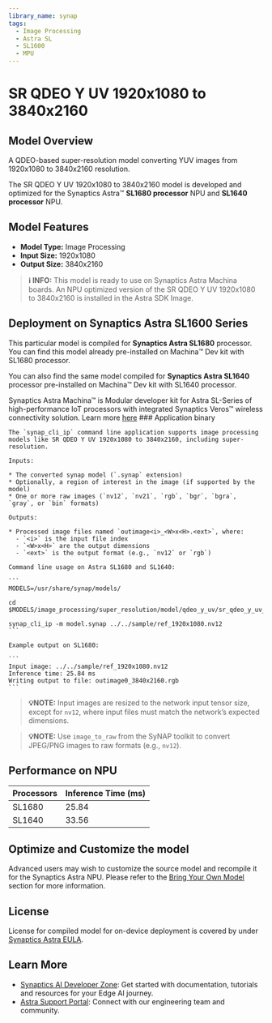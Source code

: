 ```yaml
---
library_name: synap
tags:
  - Image Processing
  - Astra SL
  - SL1600
  - MPU
---
```


  
# SR QDEO Y UV 1920x1080 to 3840x2160

## Model Overview


A QDEO-based super-resolution model converting YUV images from 1920x1080 to 3840x2160 resolution.


The SR QDEO Y UV 1920x1080 to 3840x2160 model  is developed and optimized for the Synaptics Astra™ **SL1680 processor** NPU and **SL1640 processor** NPU.

## Model Features
- **Model Type:** Image Processing
- **Input Size:** 1920x1080
- **Output Size:** 3840x2160

> **ℹ️ INFO:** 
> This model is ready to use on Synaptics Astra Machina boards. An NPU optimized version of the SR QDEO Y UV 1920x1080 to 3840x2160 is installed in the Astra SDK Image.


## Deployment on Synaptics Astra SL1600 Series 

This particular model is compiled for **Synaptics Astra SL1680** processor. You can find this model already pre-installed on Machina™ Dev kit with SL1680 processor. 

You can also find the same model compiled for **Synaptics Astra SL1640** processor pre-installed on Machina™ Dev kit with SL1640 processor.

Synaptics Astra Machina™ is Modular developer kit for Astra SL-Series of high-performance IoT processors with integrated Synaptics Veros™ wireless connectivity solution. Learn more [here](https://www.synaptics.com/products/embedded-processors/astra-machina-foundation-series)
    ### Application binary
    
    The `synap_cli_ip` command line application supports image processing models like SR QDEO Y UV 1920x1080 to 3840x2160, including super-resolution.
    
    Inputs:
    
    * The converted synap model (`.synap` extension)
    * Optionally, a region of interest in the image (if supported by the model)
    * One or more raw images (`nv12`, `nv21`, `rgb`, `bgr`, `bgra`, `gray`, or `bin` formats)
    
    Outputs:
    
    * Processed image files named `outimage<i>_<W>x<H>.<ext>`, where:
      - `<i>` is the input file index
      - `<W>x<H>` are the output dimensions
      - `<ext>` is the output format (e.g., `nv12` or `rgb`)
    
    Command line usage on Astra SL1680 and SL1640:
    
    ```
    MODELS=/usr/share/synap/models/

    cd $MODELS/image_processing/super_resolution/model/qdeo_y_uv/sr_qdeo_y_uv_1920x1080_3840x2160

    synap_cli_ip -m model.synap ../../sample/ref_1920x1080.nv12
    ```
    
    Example output on SL1680:
    
    ```    
    Input image: ../../sample/ref_1920x1080.nv12
    Inference time: 25.84 ms
    Writing output to file: outimage0_3840x2160.rgb
    ```
    
> **💡NOTE:**
> Input images are resized to the network input tensor size, except for `nv12`, where input files must match the network’s expected dimensions.

    
> **💡NOTE:**
> Use `image_to_raw` from the SyNAP toolkit to convert JPEG/PNG images to raw formats (e.g., `nv12`).


## Performance on NPU 

| Processors      | Inference Time (ms) |
|-------------|--------------------|
| SL1680  | 25.84   |
| SL1640  | 33.56   |




## Optimize and Customize the model

Advanced users may wish to customize the source model and recompile it for the Synaptics Astra NPU. 
Please refer to the [Bring Your Own Model](https://developer.synaptics.com/docs/sl/tutorials/bring-your-own-model) section for more information.



## License

License for compiled model for on-device deployment is covered by under [Synaptics Astra EULA](https://github.com/synaptics-astra/doc/blob/main/EULA.rst).

## Learn More

- [Synaptics AI Developer Zone](https://developer.synaptics.com?utm_source=hf): Get started with documentation, tutorials and resources for your Edge AI journey.
- [Astra Support Portal](https://synacsm.atlassian.net/servicedesk/customer/portal/543?utm_source=hf): Connect with our engineering team and community.